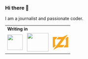 ### Hi there 👋

I am a journalist and passionate coder.


<table style="border: none;">
  <tr><td colspan="3"><b>Writing in</b></td></tr>

<tr>
  <td><img src="https://foundation.rust-lang.org/img/rust-logo-blk.svg" width="50" height="50" /></td>
  <td><img src="https://go.dev/blog/go-brand/Go-Logo/PNG/Go-Logo_Blue.png" width="70" height="60" /></td>
  <td><img src="https://github.com/ziglang/logo/raw/master/zig-mark.svg" width="50" height="50" /></td>
 </tr>
  </tr>
</table>

<!--
**floscodes/floscodes** is a ✨ _special_ ✨ repository because its `README.md` (this file) appears on your GitHub profile.

Here are some ideas to get you started:

- 🔭 I’m currently working on ...
- 🌱 I’m currently learning ...
- 👯 I’m looking to collaborate on ...
- 🤔 I’m looking for help with ...
- 💬 Ask me about ...
- 📫 How to reach me: ...
- 😄 Pronouns: ...
- ⚡ Fun fact: ...
-->
